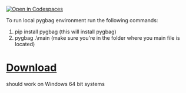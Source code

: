 [![Open in Codespaces](https://classroom.github.com/assets/launch-codespace-7f7980b617ed060a017424585567c406b6ee15c891e84e1186181d67ecf80aa0.svg)](https://classroom.github.com/open-in-codespaces?assignment_repo_id=14098031)

To run local pygbag environment run the following commands:
1. pip install pygbag (this will install pygbag)
2. pygbag .\main (make sure you're in the folder where you main file is located)

# [Download](https://github.com/GithubEnjoyer123/SDEV_220_Final_Project_Magenta/releases/download/Game/U.TTT.exe)

should work on Windows 64 bit systems
